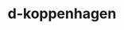 ---
title: d-koppenhagen
github: https://github.com/d-koppenhagen
mode: light
transition: 1s
score: 91.2
archetype:
- Minimalistic
---